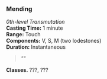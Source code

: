 ### Mending  
*0th-level Transmutation*  
**Casting Time:** 1 minute  
**Range:** Touch  
**Components:** V, S, M (two lodestones)  
**Duration:** Instantaneous  

> *""*

**Classes.** ???, ???